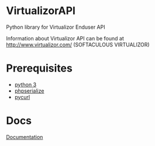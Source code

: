# VirtualizorAPI
Python library for Virtualizor Enduser API

Information about Virtualizor API can be found at http://www.virtualizor.com/ (SOFTACULOUS VIRTUALIZOR)

# Prerequisites
* [python 3](https://www.python.org/)
* [phpserialize](https://pypi.python.org/pypi/phpserialize)
* [pycurl](http://pycurl.sourceforge.net/)


# Docs
[Documentation](https://www.boxcontrol.net/python-library-for-virtualizor-enduser-api.html)
